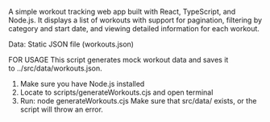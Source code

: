 A simple workout tracking web app built with React, TypeScript, and Node.js. It displays a list of workouts with support for pagination, filtering by category and start date, and viewing detailed information for each workout.

Data: Static JSON file (workouts.json)

FOR USAGE
This script generates mock workout data and saves it to ../src/data/workouts.json.
1. Make sure you have Node.js installed
2. Locate to scripts/generateWorkouts.cjs and open terminal
3. Run: node generateWorkouts.cjs
Make sure that src/data/ exists, or the script will throw an error.

